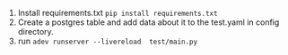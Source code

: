 1. Install requirements.txt `pip install requirements.txt`
2. Create a postgres table and add data about it to the test.yaml in config directory.
3. run `adev runserver --livereload  test/main.py`